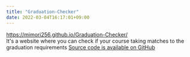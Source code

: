 ```yaml
---
title: "Graduation-Checker"
date: 2022-03-04T16:17:01+09:00
---
```


https://mimori256.github.io/Graduation-Checker/  
It's a website where you can check if your course taking matches to the graduation requirements
[Source code is available on GitHub](https://github.com/Mimori256/Graduation-Checker)
